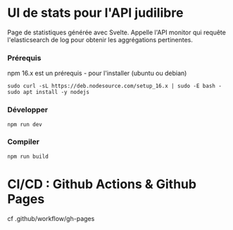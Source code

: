 # UI de stats pour l'API judilibre

Page de statistiques générée avec Svelte. Appelle l'API monitor qui requête l'elasticsearch de log pour obtenir les aggrégations pertinentes.

### Prérequis

npm 16.x est un prérequis - pour l'installer (ubuntu ou debian)

```
sudo curl -sL https://deb.nodesource.com/setup_16.x | sudo -E bash -
sudo apt install -y nodejs
```

### Développer

```
npm run dev
```

### Compiler

```
npm run build
```

# CI/CD : Github Actions & Github Pages
cf .github/workflow/gh-pages

